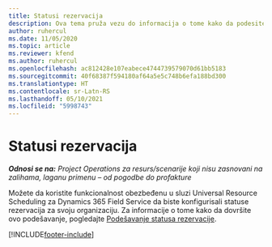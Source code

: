 ```yaml
---
title: Statusi rezervacija
description: Ova tema pruža vezu do informacija o tome kako da podesite statuse rezervacija za uslugu Project Operations.
author: ruhercul
ms.date: 11/05/2020
ms.topic: article
ms.reviewer: kfend
ms.author: ruhercul
ms.openlocfilehash: ac812428e107eabece4744739579070d61bb5183
ms.sourcegitcommit: 40f68387f594180af64a5e5c748b6efa188bd300
ms.translationtype: HT
ms.contentlocale: sr-Latn-RS
ms.lasthandoff: 05/10/2021
ms.locfileid: "5998743"
---
```

# <a name="booking-statuses"></a>Statusi rezervacija

_**Odnosi se na:** Project Operations za resurs/scenarije koji nisu zasnovani na zalihama, laganu primenu – od pogodbe do profakture_

Možete da koristite funkcionalnost obezbeđenu u sluzi Universal Resource Scheduling za Dynamics 365 Field Service da biste konfigurisali statuse rezervacija za svoju organizaciju. Za informacije o tome kako da dovršite ovo podešavanje, pogledajte [Podešavanje statusa rezervacije](/dynamics365/field-service/set-up-booking-statuses).


[!INCLUDE[footer-include](../includes/footer-banner.md)]